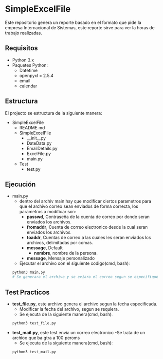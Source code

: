 # SimpleExcelFile
Este repositorio genera un reporte basado en el formato que
pide la empresa Internacional de Sistemas, este reporte
sirve para ver la horas de trabajo realizadas.

## Requisitos
- Python 3.x
- Paquetes Python:
    - Datetime
    - openpyxl = 2.5.4
    - email
    - calendar

## Estructura
El projecto se estructura de la siguiente manera:

- SimpleExcelFile
    - README.md
    - SimpleExcelFile
        - __init__py
        - DateData.py
        - EmailDetails.py
        - ExcelFile.py
        - main.py
    - Test
        - test.py
        
## Ejecución
- main.py
    - dentro del archiv main hay que modificar ciertos parametros para que el archivo
    correo sean enviados de forma correcta, los parametros a modificar son:
        - __passwd__, Contraseña de la cuenta de correo por donde seran enviados los archivos.
        - __fromaddr__, Cuenta de correo electronico desde la cual seran enviados los archivos.
        - __toaddr__, Cuentas de correo a las cuales les seran enviados los archivos, delimitadas por comas.
        - __message__, Default
            - __nombre__, nombre de la persona.
        - __message__, Mensaje personalizado
    - Ejecutar el archivo con el siguiente codigo(cmd, bash):
    ```Bash
    python3 main.py
    # Se generara el archivo y se eviara el correo segun se especifique.
    ```
## Test Practicos
- __test_file.py__, este archivo genera el archivo segun la fecha especificada.
    - Modificar la fecha del archivo, segun se requiera.
    - Se ejecuta de la siguiente manera(cmd, bash).
    ```Bash
    python3 test_file.py
    ```
- __test_mail.py__, este test envia un correo electronico
    -Se trata de un archioo que ba gtra a 100 peroms
    - Se ejecuta de la siguiente manera(cmd, bash):
    ```Bash
    python3 test_mail.py
    ```        